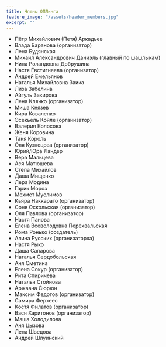 ```yaml
---
title: Члены ОПЛинга
feature_image: "/assets/header_members.jpg"
excerpt: ""
---
```


- Пётр Михайлович (Петя) Аркадьев
- Влада Баранова (организатор)
- Лена Будянская
- Михаил Александрович Даниэль (главный по шашлыкам)
- Нина Роландовна Добрушина
- Настя Евстигнеева (организатор)
- Андрей Емельянов
- Наталья Михайловна Заика
- Лиза Забелина
- Айгуль Закирова
- Лена Клячко (организатор)
- Миша Князев
- Кира Коваленко
- Эсекьель Койле (организатор)
- Валерия Колосова
- Женя Коровина
- Таня Король
- Оля Кузнецова (организатор)
- Юрий/Юра Ландер
- Вера Мальцева
- Ася Матюшева
- Стёпа Михайлов
- Даша Мищенко
- Лера Модина
- Гарик Мороз
- Мехмет Муслимов
- Кьяра Наккарато (организатор)
- Соня Оскольская (организатор)
- Оля Павлова (организатор)
- Настя Панова
- Елена Всеволодовна Перехвальская
- Рома Ронько (создатель)
- Алина Русских (организаторка)
- Настя Рыко
- Даша Сапарова
- Наталья Сердобольская
- Аня Сметина
- Елена Сокур (организатор)
- Рита Спиричева
- Наталья Стойнова
- Аржаана Сюрюн
- Максим Федотов (организатор)
- Самира Ферхеес
- Костя Филатов (организатор)
- Вася Харитонов (организатор)
- Маша Холодилова
- Аня Цызова
- Лена Шведова
- Андрей Шлуинский
